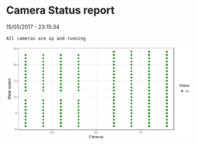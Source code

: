 Camera Status report
================
15/05/2017 - 23:15:34

    All cameras are up and running

![](camreport_files/figure-markdown_github/unnamed-chunk-2-1.png)
